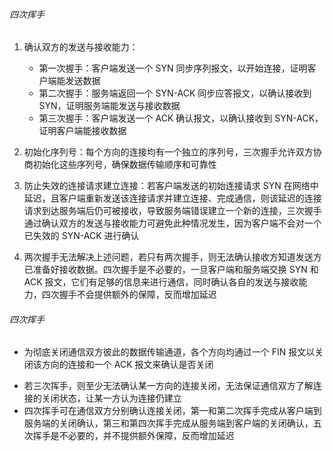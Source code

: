 ###### 四次挥手

1. 确认双方的发送与接收能力：

   - 第一次握手：客户端发送一个 SYN 同步序列报文，以开始连接，证明客户端能发送数据
   - 第二次握手：服务端返回一个 SYN-ACK 同步应答报文，以确认接收到 SYN，证明服务端能发送与接收数据
   - 第三次握手：客户端发送一个 ACK 确认报文，以确认接收到 SYN-ACK，证明客户端能接收数据

2. 初始化序列号：每个方向的连接均有一个独立的序列号，三次握手允许双方协商初始化这些序列号，确保数据传输顺序和可靠性
3. 防止失效的连接请求建立连接：若客户端发送的初始连接请求 SYN 在网络中延迟，且客户端重新发送该连接请求并建立连接、完成通信，则该延迟的连接请求到达服务端后仍可被接收，导致服务端错误建立一个新的连接，三次握手通过确认双方的发送与接收能力可避免此种情况发生，因为客户端不会对一个已失效的 SYN-ACK 进行确认
4. 两次握手无法解决上述问题，若只有两次握手，则无法确认接收方知道发送方已准备好接收数据。四次握手是不必要的，一旦客户端和服务端交换 SYN 和 ACK 报文，它们有足够的信息来进行通信，同时确认各自的发送与接收能力，四次握手不会提供额外的保障，反而增加延迟

###### 四次挥手

- 为彻底关闭通信双方彼此的数据传输通道，各个方向均通过一个 FIN 报文以关闭该方向的连接和一个 ACK 报文来确认是否关闭
* 若三次挥手，则至少无法确认某一方向的连接关闭，无法保证通信双方了解连接的关闭状态，让某一方认为连接仍建立
* 四次挥手可在通信双方分别确认连接关闭，第一和第二次挥手完成从客户端到服务端的关闭确认，第三和第四次挥手完成从服务端到客户端的关闭确认，五次挥手是不必要的，并不提供额外保障，反而增加延迟

